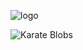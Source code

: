 ![logo](https://cdn.glitch.com/26c8113b-59f5-462a-a29b-ac82072d49bd%2Fblobkarate.png?v=1575111928948)

![Karate Blobs](https://i.imgur.com/ZJKZwgm.png)
#  